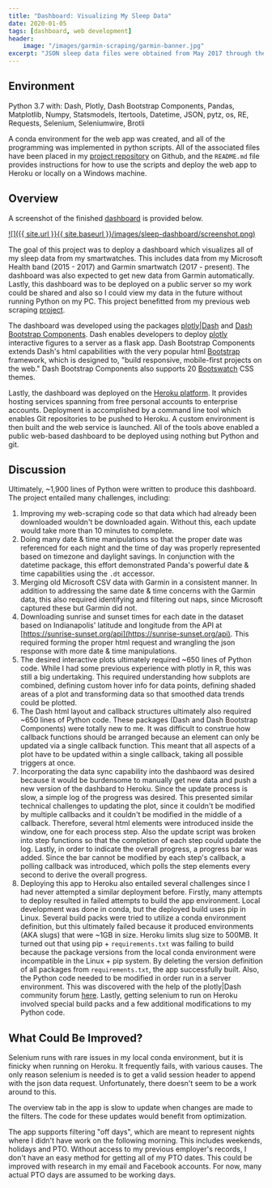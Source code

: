 ```yaml
---
title: "Dashboard: Visualizing My Sleep Data"
date: 2020-01-05
tags: [dashboard, web development]
header:
    image: "/images/garmin-scraping/garmin-banner.jpg"
excerpt: "JSON sleep data files were obtained from May 2017 through the present.  These files provide the date and time for when I fell asleep and woke up each evening.  They also give the duration for how long I was in deep sleep, light sleep, awake (during a sleep event) and total sleep time."
---
```


## Environment
Python 3.7 with: Dash, Plotly, Dash Bootstrap Components, Pandas, Matplotlib, Numpy, Statsmodels, Itertools, Datetime, JSON, pytz, os, RE, Requests, Selenium, Seleniumwire, Brotli

A conda environment for the web app was created, and all of the programming was implemented in python scripts.  All of the associated files have been placed in my [project repository](https://github.com/buckeye17/sleepwithdash) on Github, and the `README.md` file provides instructions for how to use the scripts and deploy the web app to Heroku or locally on a Windows machine.

## Overview
A screenshot of the finished [dashboard](https://sleepwithdash.herokuapp.com/) is provided below.

[![]({{ site.url }}{{ site.baseurl }}/images/sleep-dashboard/screenshot.png)](https://sleepwithdash.herokuapp.com/)

The goal of this project was to deploy a dashboard which visualizes all of my sleep data from my smartwatches.  This includes data from my Microsoft Health band (2015 - 2017) and Garmin smartwatch (2017 - present).  The dashboard was also expected to get new data from Garmin automatically.  Lastly, this dashboard was to be deployed on a public server so my work could be shared and also so I could view my data in the future without running Python on my PC.  This project benefitted from my previous web scraping [project](https://buckeye17.github.io/Scraping-Garmin/).

The dashboard was developed using the packages [plotly\|Dash](https://plot.ly/dash/) and [Dash Bootstrap Components](https://dash-bootstrap-components.opensource.faculty.ai/).  Dash enables developers to deploy [plotly](https://plot.ly/python/) interactive figures to a server as a flask app.  Dash Bootstrap Components extends Dash's html capabilities with the very popular html [Bootstrap](https://getbootstrap.com/) framework, which is designed to, "build responsive, mobile-first projects on the web."  Dash Bootstrap Components also supports 20 [Bootswatch](https://bootswatch.com/) CSS themes.

Lastly, the dashboard was deployed on the [Heroku platform](https://www.heroku.com/).  It provides hosting services spanning from free personal accounts to enterprise accounts.  Deployment is accomplished by a command line tool which enables Git repositories to be pushed to Heroku.  A custom environment is then built and the web service is launched.  All of the tools above enabled a public web-based dashboard to be deployed using nothing but Python and git.

## Discussion
Ultimately, ~1,900 lines of Python were written to produce this dashboard.  The project entailed many challenges, including: 
1. Improving my web-scraping code so that data which had already been downloaded wouldn't be downloaded again.  Without this, each update would take more than 10 minutes to complete.
2. Doing many date & time manipulations so that the proper date was referenced for each night and the time of day was properly represented based on timezone and daylight savings.  In conjunction with the datetime package, this effort demonstrated Panda's powerful date & time capabilities using the `.dt` accessor.
3. Merging old Microsoft CSV data with Garmin in a consistent manner.  In addition to addressing the same date & time concerns with the Garmin data, this also required identifying and filtering out naps, since Microsoft captured these but Garmin did not.
4. Downloading sunrise and sunset times for each date in the dataset based on Indianapolis' latitude and longitude from the API at [https://sunrise-sunset.org/api](https://sunrise-sunset.org/api).  This required forming the proper html request and wrangling the json response with more date & time manipulations.
5. The desired interactive plots ultimately required ~650 lines of Python code.  While I had some previous experience with plotly in R, this was still a big undertaking.  This required understanding how subplots are combined, defining custom hover info for data points, defining shaded areas of a plot and transforming data so that smoothed data trends could be plotted.
6. The Dash html layout and callback structures ultimately also required ~650 lines of Python code.  These packages (Dash and Dash Bootstrap Components) were totally new to me. It was difficult to construe how callback functions should be arranged because an element can only be updated via a single callback function.  This meant that all aspects of a plot have to be updated within a single callback, taking all possible triggers at once.
7. Incorporating the data sync capability into the dashbaord was desired because it would be burdensome to manually get new data and push a new version of the dashbard to Heroku.  Since the update process is slow, a simple log of the progress was desired.  This presented similar technical challenges to updating the plot, since it couldn't be modified by multiple callbacks and it couldn't be modified in the middle of a callback.  Therefore, several html elements were introduced inside the window, one for each process step.  Also the update script was broken into step functions so that the completion of each step could update the log.  Lastly, in order to indicate the overall progress, a progress bar was added.  Since the bar cannot be modified by each step's callback, a polling callback was introduced, which polls the step elements every second to derive the overall progress.
8. Deploying this app to Heroku also entailed several challenges since I had never attempted a similar deployment before.  Firstly, many attempts to deploy resulted in failed attempts to build the app environment.  Local development was done in conda, but the deployed build uses pip in Linux.  Several build packs were tried to utilize a conda environment definition, but this ultimately failed because it produced environments (AKA slugs) that were ~1GB in size.  Heroku limits slug size to 500MB.  It turned out that using pip + `requirements.txt` was failing to build because the package versions from the local conda environment were incompatible in the Linux + pip system.  By deleting the version definition of all packages from `requirements.txt`, the app successfully built.  Also, the Python code needed to be modified in order run in a server environment.  This was discovered with the help of the plotly\|Dash community forum [here](https://community.plot.ly/t/deploying-dash-to-heroku/33022/12).  Lastly, getting selenium to run on Heroku involved special build packs and a few additional modifications to my Python code.

## What Could Be Improved?
Selenium runs with rare issues in my local conda environment, but it is finicky when running on Heroku.  It frequently fails, with various causes.  The only reason selenium is needed is to get a valid session header to append with the json data request.  Unfortunately, there doesn't seem to be a work around to this.

The overview tab in the app is slow to update when changes are made to the filters.  The code for these updates would benefit from optimization.

The app supports filtering "off days", which are meant to represent nights where I didn't have work on the following morning.  This includes weekends, holidays and PTO.  Without access to my previous employer's records, I don't have an easy method for getting all of my PTO dates.  This could be improved with research in my email and Facebook accounts.  For now, many actual PTO days are assumed to be working days.